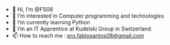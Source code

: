 - 👋 Hi, I’m @FS08
- 👀 I’m interested in Computer programming and technologies 
- 🌱 I’m currently learning Python
- 💞️ I’m an IT Apprentice at Kudelski Group in Switzerland
- 📫 How to reach me : pro.fabiosantos08@gmail.com

<!---
FS08/FS08 is a ✨ special ✨ repository because its `README.md` (this file) appears on your GitHub profile.
You can click the Preview link to take a look at your changes.
--->
